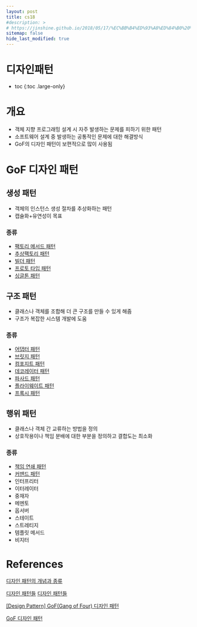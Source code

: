 ```yaml
---
layout: post
title: cs18
#description: >
# https://jinshine.github.io/2018/05/17/%EC%BB%B4%ED%93%A8%ED%84%B0%20%EA%B8%B0%EC%B4%88/%EB%A9%94%EB%AA%A8%EB%A6%AC%EA%B5%AC%EC%A1%B0/
sitemap: false
hide_last_modified: true
---
```

# 디자인패턴

* toc
{:toc .large-only}

# 개요
- 객체 지향 프로그래밍 설계 시 자주 발생하는 문제를 피하기 위한 패턴
- 소프트웨어 설계 중 발생하는 공통적인 문제에 대한 해결방식
- GoF의 디자인 패턴이 보편적으로 많이 사용됨

# GoF 디자인 패턴

## 생성 패턴
- 객체의 인스턴스 생성 절차를 추상화하는 패턴
- 캡슐화+유연성이 목표

### 종류
- [팩토리 메서드 패턴](https://seouljoy.github.io/cs/2023-08-06-cs19/)
- [추상팩토리 패턴](https://seouljoy.github.io/cs/2023-08-07-cs20/)
- [빌더 패턴](https://seouljoy.github.io/cs/2023-08-10-cs21/)
- [프로토 타입 패턴](https://seouljoy.github.io/cs/2023-08-11-cs22/)
- [싱글톤 패턴](https://seouljoy.github.io/cs/2023-08-14-cs23/)

## 구조 패턴
- 클래스나 객체를 조합해 더 큰 구조를 만들 수 있게 해줌
- 구조가 복잡한 시스템 개발에 도움

### 종류
- [어댑터 패턴](https://seouljoy.github.io/cs/2023-08-17-cs24/)
- [브릿지 패턴](https://seouljoy.github.io/cs/2023-08-22-cs25/)
- [컴포지트 패턴](https://seouljoy.github.io/cs/2023-08-27-cs26/)
- [데코레이터 패턴](https://seouljoy.github.io/cs/2023-08-29-cs27/)
- [파사드 패턴](https://seouljoy.github.io/cs/2023-09-03-cs28/)
- [플라이웨이트 패턴](https://seouljoy.github.io/cs/2023-09-06-cs29/)
- [프록시 패턴](https://seouljoy.github.io/cs/2023-09-08-cs30/)

## 행위 패턴
- 클래스나 객체 간 교류하는 방법을 정의
- 상호작용이나 책임 분배에 대한 부분을 정의하고 결합도는 최소화

### 종류
- [책임 연쇄 패턴](https://seouljoy.github.io/cs/2023-09-16-cs31/)
- [커맨드 패턴](https://seouljoy.github.io/cs/2023-09-23-cs32/)
- 인터프리터
- 이터레이터
- 중재자
- 메멘토
- 옵서버
- 스테이트
- 스트레티지
- 템플릿 메서드
- 비지터

# References
[디자인 패턴의 개념과 종류](https://github.com/WeareSoft/tech-interview/blob/master/contents/designpattern.md#%EB%94%94%EC%9E%90%EC%9D%B8-%ED%8C%A8%ED%84%B4%EC%9D%98-%EA%B0%9C%EB%85%90%EA%B3%BC-%EC%A2%85%EB%A5%98)

[디자인 패턴들](https://refactoring.guru/ko/design-patterns)
[디자인 패턴들](https://refactoring.guru/ko/design-patterns)

[[Design Pattern] GoF(Gang of Four) 디자인 패턴](https://4z7l.github.io/2020/12/25/design_pattern_GoF.html)

[GoF 디자인 패턴](https://velog.io/@namezin/GoF-design-pattern)
